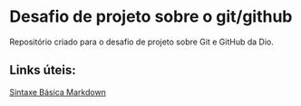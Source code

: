 # Desafio de projeto sobre o git/github

Repositório criado para o desafio de projeto sobre Git e GitHub da Dio.

## Links úteis:
[Sintaxe Básica Markdown](https://markdown.net.br/sintaxe-basica/)
